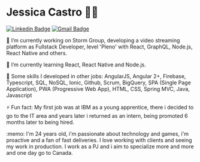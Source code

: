 # Jessica Castro :woman_technologist:

[![Linkedin Badge](https://img.shields.io/badge/-Jessica%20Castro-6633cc?style=flat-square&logo=Linkedin&logoColor=white&link=https://www.linkedin.com/in/jessicacastros/)](https://www.linkedin.com/in/jessicacastros/) 
[![Gmail Badge](https://img.shields.io/badge/jecastrops@gmail.com-6633cc?style=flat-square&logo=Gmail&logoColor=white&link=mailto:jecastrops@gmail.com)](mailto:jecastrops@gmail.com)

<p>🔭 I’m currently working on Storm Group, developing a video streaming platform as Fullstack Developer, level 'Pleno' with React, GraphQL, Node.js, React Native and others.</p>
<p>🌱 I’m currently learning React, React Native and Node.js.</p>
<p>🌱 Some skills I developed in other jobs: AngularJS, Angular 2+, Firebase, Typescript, SQL, NoSQL, Ionic, Github, Scrum, BigQuery, SPA (Single Page Application), PWA (Progressive Web App), HTML, CSS, Spring MVC, Java, Javascript</p> 
<p>⚡ Fun fact: My first job was at IBM as a young apprentice, there i decided to go to the IT area and years later i returned as an intern, being promoted 6 months later to being hired.</p>
<p>:memo: I'm 24 years old, i'm passionate about technology and games, i'm proactive and a fan of fast deliveries. I love working with clients and seeing my work in production. I work as a PJ and i aim to specialize more and more and one day go to Canada.</p>

